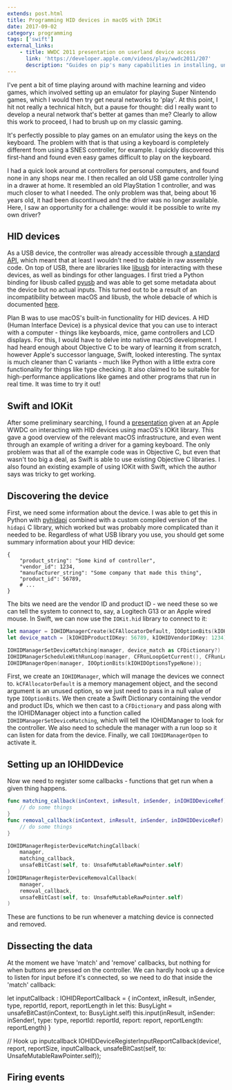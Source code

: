 ```yaml
---
extends: post.html
title: Programming HID devices in macOS with IOKit
date: 2017-09-02
category: programming
tags: ['swift']
external_links:
    - title: WWDC 2011 presentation on userland device access
      link: 'https://developer.apple.com/videos/play/wwdc2011/207'
      description: "Guides on pip's many capabilities in installing, uninstalling, updating and listing Python modules."
---
```


I've pent a bit of time playing around with machine learning and video games, which involved setting up an
emulator for playing Super Nintendo games, which I would then try get neural networks to 'play'. At
this point, I hit not really a technical hitch, but a pause for thought: did I really want to develop a
neural network that's better at games than me? Clearly to allow this work to proceed, I had to brush up
on my classic gaming.

It's perfectly possible to play games on an emulator using the keys on the keyboard. The problem with that
is that using a keyboard is completely different from using a SNES controller, for example. I quickly
discovered this first-hand and found even easy games difficult to play on the keyboard.

I had a quick look around at controllers for personal computers, and found none in any shops near me.
I then recalled an old USB game controller lying in a drawer at home. It resembled an old PlayStation 1
controller, and was much closer to what I needed. The only problem was that, being about 16 years old, it
had been discontinued and the driver was no longer available. Here, I saw an opportunity for a challenge:
would it be possible to write my own driver?

## HID devices
As a USB device, the controller was already accessible through [a standard API](), which meant that at
least I wouldn't need to dabble in raw assembly code. On top of USB, there are libraries like
[libusb]() for interacting with these devices, as well as bindings for other languages. I first tried a
Python binding for libusb called [pyusb]() and was able to get some metadata about the device but no
actual inputs. This turned out to be a result of an incompatibility between macOS and libusb, the whole
debacle of which is documented [here](http://www.libusb.org/ticket/89).

Plan B was to use macOS's built-in functionality for HID devices. A HID (Human Interface Device) is a
physical device that you can use to interact with a computer - things like keyboards, mice, game
controllers and LCD displays. For this, I would have to delve into native macOS development. I had
heard enough about Objective C to be wary of learning it from scratch, however Apple's successor
language, Swift, looked interesting. The syntax is much cleaner than C variants - much like Python with
a little extra core functionality for things like type checking. It also claimed to be suitable for
high-performance applications like games and other programs that run in real time. It was time to try it out!

## Swift and IOKit
After some preliminary searching, I found a [presentation]() given at an Apple WWDC on interacting with HID
devices using macOS's IOKit library. This gave a good overview of the relevant macOS infrastructure,
and even went through an example of writing a driver for a gaming keyboard. The only problem was that all
of the example code was in Objective C, but even that wasn't too big a deal, as Swift is able to use
existing Objective C libraries. I also found an existing example of using IOKit with Swift, which the author
says was tricky to get working.

## Discovering the device
First, we need some information about the device. I was able to get this in Python with
[pyhidapi](https://github.com/apmorton/pyhidapi) combined with a custom compiled version of the `hidapi` C
library, which worked but was probably more complicated than it needed to be. Regardless of what USB library
you use, you should get some summary information about your HID device:

```
{
    "product_string": "Some kind of controller",
    "vendor_id": 1234,
    "manufacturer_string": "Some company that made this thing",
    "product_id": 56789,
    # ...
}
```

The bits we need are the vendor ID and product ID - we need these so we can tell the system to connect
to, say, a Logitech G13 or an Apple wired mouse. In Swift, we can now use the `IOKit.hid` library to
connect to it:

```swift
let manager = IOHIDManagerCreate(kCFAllocatorDefault, IOOptionBits(kIOHIDOptionsTypeNone))
let device_match = [kIOHIDProductIDKey: 56789, kIOHIDVendorIDKey: 1234]

IOHIDManagerSetDeviceMatching(manager, device_match as CFDictionary?)
IOHIDManagerScheduleWithRunLoop(manager, CFRunLoopGetCurrent(), CFRunLoopMode.defaultMode.rawValue);
IOHIDManagerOpen(manager, IOOptionBits(kIOHIDOptionsTypeNone));
```

First, we create an `IOHIDManager`, which will manage the devices we connect to. `kCFAllocatorDefault` is a
memory management object, and the second argument is an unused option, so we just need to pass in a null value
of type `IOOptionBits`. We then create a Swift Dictionary containing the vendor and product
IDs, which we then cast to a `CFDictionary` and pass along with the IOHIDManager object into a
function called `IOHIDManagerSetDeviceMatching`, which will tell the IOHIDManager to look for the
controller. We also need to schedule the manager with a run loop so it can listen for data from the
device. Finally, we call `IOHIDManagerOpen` to activate it.


## Setting up an IOHIDDevice
Now we need to register some callbacks - functions that get run when a given thing happens.

```swift
func matching_callback(inContext, inResult, inSender, inIOHIDDeviceRef) {
    // do some things
}
func removal_callback(inContext, inResult, inSender, inIOHIDDeviceRef) {
    // do some things
}

IOHIDManagerRegisterDeviceMatchingCallback(
    manager,
    matching_callback,
    unsafeBitCast(self, to: UnsafeMutableRawPointer.self)
)
IOHIDManagerRegisterDeviceRemovalCallback(
    manager,
    removal_callback,
    unsafeBitCast(self, to: UnsafeMutableRawPointer.self)
)
```

These are functions to be run whenever a matching device is connected and removed.

## Dissecting the data

At the moment we have 'match' and 'remove' callbacks, but nothing for when buttons are pressed on the controller.
We can hardly hook up a device to listen for input before it's connected, so we need to do that inside the
'match' callback:

let inputCallback : IOHIDReportCallback = { inContext, inResult, inSender, type, reportId, report, reportLength in
    let this: BusyLight = unsafeBitCast(inContext, to: BusyLight.self)
    this.input(inResult, inSender: inSender!, type: type, reportId: reportId, report: report, reportLength: reportLength)
}

// Hook up inputcallback
IOHIDDeviceRegisterInputReportCallback(device!, report, reportSize, inputCallback, unsafeBitCast(self, to: UnsafeMutableRawPointer.self));


## Firing events
